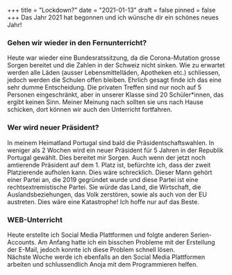 +++
title = "Lockdown?"
date = "2021-01-13"
draft = false
pinned = false
+++
Das Jahr 2021 hat begonnen und ich wünsche dir ein schönes neues Jahr!

### Gehen wir wieder in den Fernunterricht?

Heute war wieder eine Bundesratssitzung, da die Corona-Mutation grosse Sorgen bereitet und die Zahlen in der Schweiz nicht sinken. Wie zu erwartet werden alle Läden (ausser Lebensmittelläden, Apotheken etc.) schliessen, jedoch werden die Schulen offen bleiben. Ehrlich gesagt finde ich das eine sehr dumme Entscheidung. Die privaten Treffen sind nur noch auf 5 Personen eingeschränkt, aber in unserer Klasse sind 20 Schüler*innen, das ergibt keinen Sinn. Meiner Meinung nach sollten sie uns nach Hause schicken, dort können wir auch den Unterricht fortfahren.

### Wer wird neuer Präsident?

In meinem Heimatland Portugal sind bald die Präsidentschaftswahlen. In weniger als 2 Wochen wird ein neuer Präsident für 5 Jahren in der Republik Portugal gewählt. Dies bereitet mir Sorgen. Auch wenn der jetzt noch amtierende Präsident auf dem 1. Platz ist, befürchte ich, dass der zweit Platzierende aufholen kann. Dies wäre schrecklich. Dieser Mann gehört einer Partei an, die 2019 gegründet wurde und diese Partei ist eine rechtsextremistische Partei. Sie würde das Land, die Wirtschaft, die Auslandsbeziehungen, das Volk zerstören, sowie als auch von der EU austreten. Dies wäre eine Katastrophe! Ich hoffe nur auf das Beste.

### WEB-Unterricht

Heute erstellte ich Social Media Plattformen und folgte anderen Serien-Accounts. Am Anfang hatte ich ein bisschen Probleme mit der Erstellung der E-Mail, jedoch konnte ich diese Problem schnell lösen. \
Nächste Woche werde ich ebenfalls an den Social Media Plattformen arbeiten und schlussendlich Anoja mit dem Programmieren helfen.
